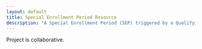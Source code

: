 ```yaml
---
layout: default
title: Special Enrollment Period Resource
description: "A Special Enrollment Period (SEP) triggered by a Qualifying Life Event."
---
```


Project is collaborative.